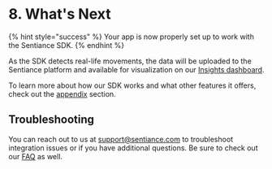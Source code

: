 # 8. What's Next

{% hint style="success" %}
Your app is now properly set up to work with the Sentiance SDK.
{% endhint %}

As the SDK detects real-life movements, the data will be uploaded to the Sentiance platform and available for visualization on our [Insights dashboard](https://insights.sentiance.com).

To learn more about how our SDK works and what other features it offers, check out the [appendix](../../appendix/) section.

## Troubleshooting

You can reach out to us at [support@sentiance.com](mailto:support@sentiance.com) to troubleshoot integration issues or if you have additional questions. Be sure to check out our [FAQ](../../faq/) as well.

